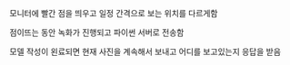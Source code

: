 모니터에 빨간 점을 띄우고 일정 간격으로 보는 위치를 다르게함

점이뜨는 동안 녹화가 진행되고 파이썬 서버로 전송함

모델 작성이 왼료되면 현재 사진을 계속해서 보내고 어디를 보고있는지 응답을 받음
